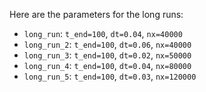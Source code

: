 Here are the parameters for the long runs:

* `long_run`: `t_end=100`, `dt=0.04`, `nx=40000`
* `long_run_2`: `t_end=100`, `dt=0.06`, `nx=40000`
* `long_run_3`: `t_end=100`, `dt=0.02`, `nx=50000`
* `long_run_4`: `t_end=100`, `dt=0.04`, `nx=80000`
* `long_run_5`: `t_end=100`, `dt=0.03`, `nx=120000`